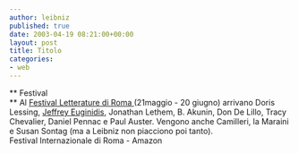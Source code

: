 ```yaml
---
author: leibniz
published: true
date: 2003-04-19 08:21:00+00:00
layout: post
title: Titolo
categories:
- web
---
```


 **   Festival   
** Al  [   Festival Letterature di Roma ](http://www.letterature.festivalroma.org/)(21maggio - 20 giugno) arrivano Doris Lessing,  [   Jeffrey Euginidis](http://www.amazon.com/exec/obidos/search-handle-url/index=books&field-author=Eugenides%2C%20Jeffrey/104-4345394-5798337), Jonathan Lethem, B. Akunin, Don De Lillo, Tracy Chevalier, Daniel Pennac e Paul Auster. Vengono anche Camilleri, la Maraini e Susan Sontag (ma a Leibniz non piacciono poi tanto).  
  Festival Internazionale di Roma - Amazon
